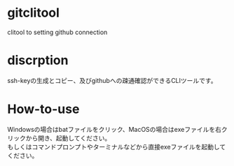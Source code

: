 # gitclitool
clitool to setting github connection

# discrption
ssh-keyの生成とコピー、及びgithubへの疎通確認ができるCLIツールです。

# How-to-use
Windowsの場合はbatファイルをクリック、MacOSの場合はexeファイルを右クリックから開き、起動してください。  
もしくはコマンドプロンプトやターミナルなどから直接exeファイルを起動してください。

